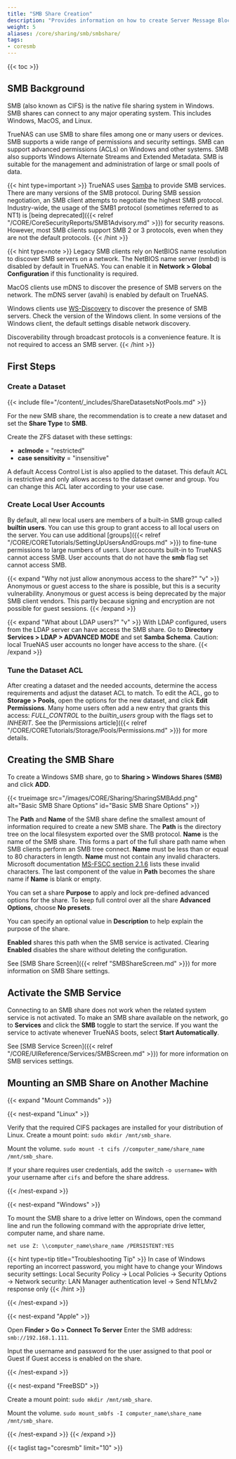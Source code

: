 ```yaml
---
title: "SMB Share Creation"
description: "Provides information on how to create Server Message Block (SMB) shares on your TrueNAS."
weight: 5
aliases: /core/sharing/smb/smbshare/
tags:
- coresmb
---
```


{{< toc >}}

## SMB Background

SMB (also known as CIFS) is the native file sharing system in Windows.
SMB shares can connect to any major operating system. This includes Windows, MacOS, and Linux.

TrueNAS can use SMB to share files among one or many users or devices.
SMB supports a wide range of permissions and security settings.
SMB can support advanced permissions (ACLs) on Windows and other systems.
SMB also supports Windows Alternate Streams and Extended Metadata.
SMB is suitable for the management and administration of large or small pools of data.  

{{< hint type=important >}}
TrueNAS uses [Samba](https://www.samba.org/) to provide SMB services.
There are many versions of the SMB protocol.
During SMB session negotiation, an SMB client attempts to negotiate the highest SMB protocol.
Industry-wide, the usage of the SMB1 protocol (sometimes referred to as NT1) is [being deprecated]({{< relref "/CORE/CoreSecurityReports/SMB1Advisory.md" >}}) for security reasons.
However, most SMB clients support SMB 2 or 3 protocols, even when they are not the default protocols.
{{< /hint >}}

{{< hint type=note >}}
Legacy SMB clients rely on NetBIOS name resolution to discover SMB servers on a network.
The NetBIOS name server (nmbd) is disabled by default in TrueNAS.
You can enable it in **Network > Global Configuration** if this functionality is required.

MacOS clients use mDNS to discover the presence of SMB servers on the network.
The mDNS server (avahi) is enabled by default on TrueNAS.

Windows clients use [WS-Discovery](https://docs.oasis-open.org/ws-dd/ns/discovery/2009/01) to discover the presence of SMB servers.
Check the version of the Windows client.
In some versions of the Windows client, the default settings disable network discovery.

Discoverability through broadcast protocols is a convenience feature.
It is not required to access an SMB server.
{{< /hint >}}

## First Steps

### Create a Dataset

{{< include file="/content/_includes/ShareDatasetsNotPools.md" >}}

For the new SMB share, the recommendation is to create a new dataset and set the **Share Type** to **SMB**.

Create the ZFS dataset with these settings:

* **aclmode** = "restricted"
* **case sensitivity** = "insensitive"

A default Access Control List is also applied to the dataset.
This default ACL is restrictive and only allows access to the dataset owner and group.
You can change this ACL later according to your use case.

### Create Local User Accounts

By default, all new local users are members of a built-in SMB group called **builtin users**.
You can use this group to grant access to all local users on the server.
You can use additional [groups]({{< relref "/CORE/CORETutorials/SettingUpUsersAndGroups.md" >}}) to fine-tune permissions to large numbers of users.
User accounts built-in to TrueNAS cannot access SMB.
User accounts that do not have the **smb** flag set cannot access SMB.

{{< expand "Why not just allow anonymous access to the share?" "v" >}}
Anonymous or guest access to the share is possible, but this is a security vulnerability.
Anonymous or guest access is being deprecated by the major SMB client vendors.
This partly because signing and encryption are not possible for guest sessions.
{{< /expand >}}

{{< expand "What about LDAP users?" "v" >}}
With LDAP configured, users from the LDAP server can have access the SMB share.
Go to **Directory Services > LDAP > ADVANCED MODE** and set **Samba Schema**.
Caution: local TrueNAS user accounts no longer have access to the share.
{{< /expand >}}

### Tune the Dataset ACL

After creating a dataset and the needed accounts, determine the access requirements and adjust the dataset ACL to match.
To edit the ACL, go to **Storage > Pools**, open the options for the new dataset, and click **Edit Permissions**.
Many home users often add a new entry that grants this access: *FULL_CONTROL* to the *builtin_users* group with the flags set to *INHERIT*.
See the [Permissions article]({{< relref "/CORE/CORETutorials/Storage/Pools/Permissions.md" >}}) for more details.

## Creating the SMB Share

To create a Windows SMB share, go to **Sharing > Windows Shares (SMB)** and click **ADD**.

{{< trueimage src="/images/CORE/Sharing/SharingSMBAdd.png" alt="Basic SMB Share Options" id="Basic SMB Share Options" >}}

The **Path** and **Name** of the SMB share define the smallest amount of information required to create a new SMB share.
The **Path** is the directory tree on the local filesystem exported over the SMB protocol.
**Name** is the name of the SMB share.
This forms a part of the full share path name when SMB clients perform an SMB tree connect.
**Name** must be less than or equal to 80 characters in length.
**Name** must not contain any invalid characters.
Microsoft documentation [MS-FSCC section 2.1.6](https://learn.microsoft.com/en-us/openspecs/windows_protocols/ms-fscc/dc9978d7-6299-4c5a-a22d-a039cdc716ea) lists these invalid characters.
The last component of the value in **Path** becomes the share name if **Name** is blank or empty.

You can set a share **Purpose** to apply and lock pre-defined advanced options for the share.
To keep full control over all the share **Advanced Options**, choose **No presets**.

You can specify an optional value in **Description** to help explain the purpose of the share.

**Enabled** shares this path when the SMB service is activated.
Clearing **Enabled** disables the share without deleting the configuration.

See [SMB Share Screen]({{< relref "SMBShareScreen.md" >}}) for more information on SMB Share settings.

## Activate the SMB Service

Connecting to an SMB share does not work when the related system service is not activated.
To make an SMB share available on the network, go to **Services** and click the **SMB** toggle to start the service.
If you want the service to activate whenever TrueNAS boots, select **Start Automatically**.

See [SMB Service Screen]({{< relref "/CORE/UIReference/Services/SMBScreen.md" >}}) for more information on SMB services settings.

## Mounting an SMB Share on Another Machine

{{< expand "Mount Commands" >}}

{{< nest-expand "Linux" >}}

Verify that the required CIFS packages are installed for your distribution of Linux.
Create a mount point: `sudo mkdir /mnt/smb_share`.

Mount the volume. `sudo mount -t cifs //computer_name/share_name /mnt/smb_share`.

If your share requires user credentials, add the switch `-o username=` with your username after `cifs` and before the share address.

{{< /nest-expand >}}

{{< nest-expand "Windows" >}}

To mount the SMB share to a drive letter on Windows, open the command line and run the following command with the appropriate drive letter, computer name, and share name.

```net use Z: \\computer_name\share_name /PERSISTENT:YES```

{{< hint type=tip title="Troubleshooting Tip" >}}
In case of Windows reporting an incorrect password, you might have to change your Windows security settings: Local Security Policy -> Local Policies -> Security Options -> Network security: LAN Manager authentication level -> Send NTLMv2 response only
{{< /hint >}}

{{< /nest-expand >}}

{{< nest-expand "Apple" >}}

Open **Finder > Go > Connect To Server**
Enter the SMB address: `smb://192.168.1.111`.

Input the username and password for the user assigned to that pool or Guest if Guest access is enabled on the share.

{{< /nest-expand >}}

{{< nest-expand "FreeBSD" >}}

Create a mount point: `sudo mkdir /mnt/smb_share`.

Mount the volume. `sudo mount_smbfs -I computer_name\share_name /mnt/smb_share`.

{{< /nest-expand >}}
{{< /expand >}}

{{< taglist tag="coresmb" limit="10" >}}
